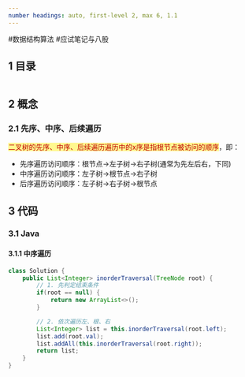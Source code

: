 ```yaml
---
number headings: auto, first-level 2, max 6, 1.1
---
```

#数据结构算法 #应试笔记与八股 

## 1 目录

```toc

```

## 2 概念

### 2.1 先序、中序、后续遍历

<span style="background:#fff88f"><font color="#c00000">二叉树的先序、中序、后续遍历遍历中的x序是指根节点被访问的顺序</font></span>，即：
- 先序遍历访问顺序：根节点->左子树->右子树(通常为先左后右，下同)
- 中序遍历访问顺序：左子树->根节点->右子树
- 后序遍历访问顺序：左子树->右子树->根节点

## 3 代码

### 3.1 Java

#### 3.1.1 中序遍历

```Java
class Solution {
    public List<Integer> inorderTraversal(TreeNode root) {
        // 1. 先判定结束条件
        if(root == null) {
            return new ArrayList<>();
        }

        // 2. 依次遍历左、根、右
        List<Integer> list = this.inorderTraversal(root.left);
        list.add(root.val);
        list.addAll(this.inorderTraversal(root.right));
        return list;
    }
}
```

